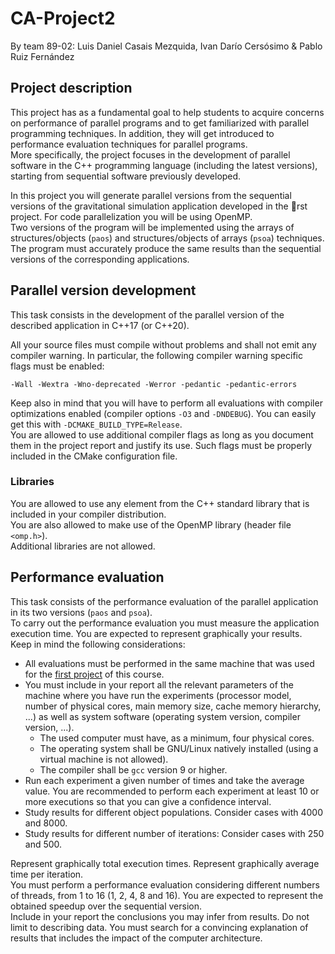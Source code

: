 # CA-Project2
By team 89-02: Luis Daniel Casais Mezquida, Ivan Darío Cersósimo & Pablo Ruiz Fernández

## Project description
This project has as a fundamental goal to help students to acquire concerns on performance of parallel programs and to get familiarized with parallel programming techniques. In addition, they will get introduced to performance evaluation techniques for parallel programs.  
More specifically, the project focuses in the development of parallel software in the C++ programming language (including the latest versions), starting from sequential software previously developed.  
  
In this project you will generate parallel versions from the sequential versions of the gravitational simulation application developed in the rst project. For code parallelization you will be using OpenMP.  
Two versions of the program will be implemented using the arrays of structures/objects (``paos``) and structures/objects of arrays (``psoa``) techniques.  
The program must accurately produce the same results than the sequential versions of the corresponding applications.

## Parallel version development
This task consists in the development of the parallel version of the described application in C++17 (or C++20).  
  
All your source files must compile without problems and shall not emit any compiler warning. In particular, the following compiler warning specific flags must be enabled:
```
-Wall -Wextra -Wno-deprecated -Werror -pedantic -pedantic-errors
```
Keep also in mind that you will have to perform all evaluations with compiler optimizations enabled (compiler options ``-O3`` and ``-DNDEBUG``). You can easily get this with ``-DCMAKE_BUILD_TYPE=Release``.  
You are allowed to use additional compiler flags as long as you document them in the project report and justify its use. Such flags must be properly included in the CMake configuration file.  

### Libraries
You are allowed to use any element from the C++ standard library that is included in your compiler distribution.  
You are also allowed to make use of the OpenMP library (header file ``<omp.h>``).  
Additional libraries are not allowed.  

## Performance evaluation
This task consists of the performance evaluation of the parallel application in its two versions (``paos`` and ``psoa``).  
To carry out the performance evaluation you must measure the application execution time. You are expected to represent graphically your results. Keep in mind the following considerations:
- All evaluations must be performed in the same machine that was used for the [first project](https://github.com/ldcas-uc3m/CA-Project1) of this course.
- You must include in your report all the relevant parameters of the machine where you have run the experiments (processor model, number of physical cores, main memory size, cache memory hierarchy, ...) as well as system software (operating system version, compiler version, ...).
    -  The used computer must have, as a minimum, four physical cores.
    - The operating system shall be GNU/Linux natively installed (using a virtual machine is not allowed).
    - The compiler shall be ``gcc`` version 9 or higher.
- Run each experiment a given number of times and take the average value. You are recommended to perform each experiment at least 10 or more executions so that you can give a confidence interval.
- Study results for different object populations. Consider cases with 4000 and 8000.
- Study results for different number of iterations: Consider cases with 250 and 500.

Represent graphically total execution times. Represent graphically average time per iteration.  
You must perform a performance evaluation considering different numbers of threads, from 1 to 16 (1, 2, 4, 8 and 16). You are expected to represent the obtained speedup over the sequential version.  
Include in your report the conclusions you may infer from results. Do not limit to describing data. You must search for a convincing explanation of results that includes the impact of the computer architecture.

